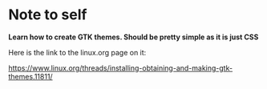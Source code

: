 # Note to self

**Learn how to create GTK themes. Should be pretty simple as it is just CSS**

Here is the link to the linux.org page on it:

https://www.linux.org/threads/installing-obtaining-and-making-gtk-themes.11811/
